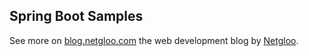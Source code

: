 ## Spring Boot Samples

See more on [blog.netgloo.com](http://blog.netgloo.com) the web development blog by [Netgloo](http://netgloo.com).
